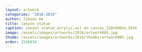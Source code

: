 ```yaml
---
layout: artwork
categories: "2016-2015"
author: Jihoon Ha
title: canyon statue
caption: canyon statue_acrylic,oil on canvas_210×600㎝_2016
image: /assets/images/artworks/2016/artwork085.jpg
thumb: /assets/images/artworks/2016/thumbs/artwork085.jpg
order: 1516034
---
```

